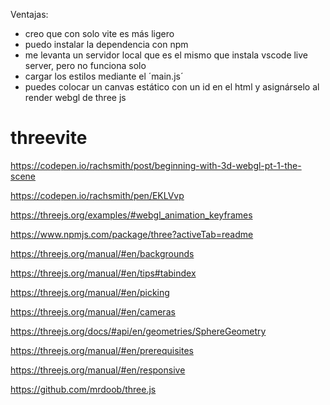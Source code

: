 Ventajas:

- creo que con solo vite es más ligero
- puedo instalar la dependencia con npm
- me levanta un servidor local que es el mismo que instala vscode live server, pero no funciona solo
- cargar los estilos mediante el ´main.js´
- puedes colocar un canvas estático con un id en el html y asignárselo al render webgl de three js

# threevite

https://codepen.io/rachsmith/post/beginning-with-3d-webgl-pt-1-the-scene

https://codepen.io/rachsmith/pen/EKLVvp

https://threejs.org/examples/#webgl_animation_keyframes

https://www.npmjs.com/package/three?activeTab=readme

https://threejs.org/manual/#en/backgrounds

https://threejs.org/manual/#en/tips#tabindex

https://threejs.org/manual/#en/picking

https://threejs.org/manual/#en/cameras

https://threejs.org/docs/#api/en/geometries/SphereGeometry

https://threejs.org/manual/#en/prerequisites

https://threejs.org/manual/#en/responsive

https://github.com/mrdoob/three.js
